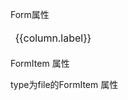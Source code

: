 
Form属性

<!-- <CurdTable :data="data" :columns="columns" :option="option"></CurdTable> -->
<table>
    <thead>
        <tr>
            <td v-for="column in columns" :key="column.prop">{{column.label}}</td>
        </tr>
    </thead>
</table>

FormItem 属性

<!-- <CurdTable :data="data1" :columns="columns" :option="option"></CurdTable> -->

type为file的FormItem 属性

<!-- <CurdTable :data="data2" :columns="columns" :option="option"></CurdTable> -->


<script setup>
import { ref } from "vue"
const columns = ref([
  {prop: "prop",label:"属性"},
  {prop: "desc",label:"说明"},
  {prop: "type",label:"类型"},
  {prop: "opValue",label:"可选值"},
  {prop: "deValue",label:"默认值"},
])
const option = {
    hideMenu: true, // 是否隐藏右侧工具菜单
    hideOperation: true, // 是否隐藏操作列
    hideBtnAdd: true, // 是否隐藏添加按钮
    pageHide: true, // 是否隐藏分页器
}
const data = ref([
    {prop: "model", desc:"表单数据对象",type: "object",opValue: "--",deValue: "--"},
    {prop: "inline", desc:"行内表单模式",type: "boolean",opValue: "--",deValue: "false"}
])

// FormItem属性
const data1 = ref([
    {prop: "prop", desc:"表单域model字段",type: "string",opValue: "--",deValue: "--"},
    {prop: "label", desc:"标签",type: "string",opValue: "--",deValue: "--"},
    {prop: "label-width", desc:"标签的宽度",type: "string|number",opValue: "--",deValue: "--"},
    {prop: "label", desc:"标签",type: "string",opValue: "--",deValue: "--"},
    {prop: "type", desc:"表单类型",type: "string",opValue: "input, select, radio, checkbox, input-number, input-range, switch, file, input-password, date-picker, color-picker, value",deValue: "--"},
    {prop: "span", desc:"排版中占一行的比例",type: "number",opValue: "1-24",deValue: "24"},
    {prop: "value", desc:"初始值",type: "string|number|array",opValue: "--",deValue: "--"},
    {prop: "options", desc:"选项数组",type: "array",opValue: "--",deValue: "--"},
    {prop: "asyncOptions", desc:"异步获取选项的函数，需返回promise",type: "function",opValue: "--",deValue: "--"},
    {prop: "props", desc:"绑定在输入组件上的属性",type: "object",opValue: "--",deValue: "--"},
    {prop: "eventObject", desc:"绑定在组件上的事件",type: "object",opValue: "blur,click,change,focus",deValue: "--"},
])
// FormItem属性，type为file的额外属性
const data2 = ref([
    {prop: "action", desc:"上传地址",type: "string",opValue: "--",deValue: "--"},
    {prop: "maxsize", desc:"文件大小最大值",type: "number",opValue: "--",deValue: "--"},
    {prop: "fileType", desc:"上传的文件类型",type: "string",opValue: "image/video",deValue: "image"},
    {prop: "success", desc:"上传成功的回调",type: "(res: AxiosResponse,file: File)=>{}",opValue: "--",deValue: "--"}
])
</script>
